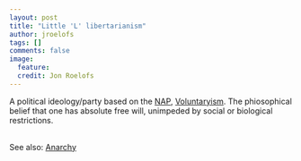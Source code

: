 ```yaml
---
layout: post
title: "Little 'L' libertarianism"
author: jroelofs
tags: []
comments: false
image:
  feature:
  credit: Jon Roelofs
---
```


A political ideology/party based on the [NAP](/non-agression-principle), [Voluntaryism](/voluntaryism). The phiosophical belief that one has absolute free will, unimpeded by social or biological restrictions.

<br/>See also: [Anarchy](/anarchy)

